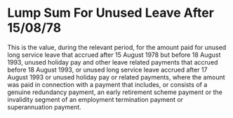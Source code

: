 # Lump Sum For Unused Leave After 15/08/78
This is the value, during the relevant period, for the amount paid for unused long service leave that accrued after 15 August 1978 but before 18 August 1993, unused holiday pay and other leave related payments that accrued before 18 August 1993, or unused long service leave accrued after 17 August 1993 or unused holiday pay or related payments, where the amount was paid in connection with a payment that includes, or consists of a genuine redundancy payment, an early retirement scheme payment or the invalidity segment of an employment  termination payment or superannuation payment.